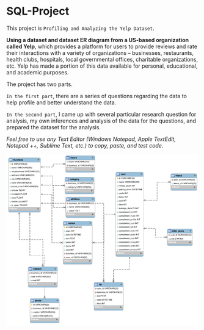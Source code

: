 # SQL-Project
This project is `Profiling and Analyzing the Yelp Dataset`.


**Using a dataset and dataset ER diagram from a US-based organization called Yelp**, which provides a platform for users to provide reviews and rate their interactions with a variety of organizations – businesses, restaurants, health clubs, hospitals, local governmental offices, charitable organizations, etc. Yelp has made a portion of this data available for personal, educational, and academic purposes.


The project has two parts.


`In the first part`, there are a series of questions regarding the data to help profile and better understand the data.


`In the second part`, I came up with several particular research question for analysis, my own inferences and analysis of the data for the questions, and prepared the dataset for the analysis. 


_Feel free to use any Text Editor (Windows Notepad, Apple TextEdit, Notepad ++, Sublime Text, etc.) to copy, paste, and test code._


![Yelp Dataset ER Diagram.png](Yelp%20Dataset%20ER%20Diagram.png)
